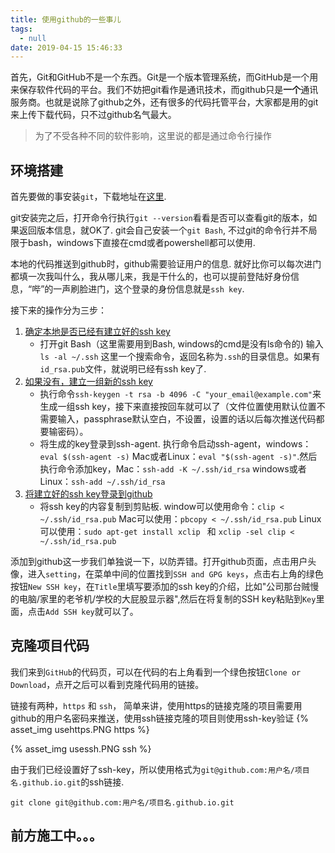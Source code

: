 ```yaml
---
title: 使用github的一些事儿
tags:
  - null
date: 2019-04-15 15:46:33
---
```



首先，Git和GitHub不是一个东西。Git是一个版本管理系统，而GitHub是一个用来保存软件代码的平台。我们不妨把git看作是通讯技术，而github只是**一个**通讯服务商。也就是说除了github之外，还有很多的代码托管平台，大家都是用的git来上传下载代码，只不过github名气最大。

> 为了不受各种不同的软件影响，这里说的都是通过命令行操作

## 环境搭建
首先要做的事安装`git`，下载地址在[这里](https://git-scm.com/downloads).

git安装完之后，打开命令行执行`git --version`看看是否可以查看git的版本，如果返回版本信息，就OK了. git会自己安装一个`git Bash`, 不过git的命令行并不局限于bash，windows下直接在cmd或者powershell都可以使用.

本地的代码推送到github时，github需要验证用户的信息. 就好比你可以每次进门都填一次我叫什么，我从哪儿来，我是干什么的，也可以提前登陆好身份信息，“哔”的一声刷脸进门，这个登录的身份信息就是`ssh key`.

接下来的操作分为三步：
1. [确定本地是否已经有建立好的ssh key](https://help.github.com/en/enterprise/2.15/user/articles/checking-for-existing-ssh-keys)
    * 打开git Bash（这里需要用到Bash, windows的cmd是没有ls命令的) 输入`ls -al ~/.ssh` 这里一个搜索命令，返回名称为`.ssh`的目录信息。如果有`id_rsa.pub`文件，就说明已经有ssh key了.  
2. [如果没有，建立一组新的ssh key](https://help.github.com/en/enterprise/2.15/user/articles/generating-a-new-ssh-key-and-adding-it-to-the-ssh-agent)
    * 执行命令`ssh-keygen -t rsa -b 4096 -C "your_email@example.com"`来生成一组ssh key，接下来直接按回车就可以了（文件位置使用默认位置不需要输入，passphrase默认空白，不设置，设置的话以后每次推送代码都要输密码）。
    * 将生成的key登录到ssh-agent. 执行命令启动ssh-agent，windows：`eval $(ssh-agent -s)`  Mac或者Linux：`eval "$(ssh-agent -s)"`.然后执行命令添加key，Mac：`ssh-add -K ~/.ssh/id_rsa` windows或者Linux：`ssh-add ~/.ssh/id_rsa`
3. [将建立好的ssh key登录到github](https://help.github.com/en/enterprise/2.15/user/articles/adding-a-new-ssh-key-to-your-github-account)
    * 将ssh key的内容复制到剪贴板. window可以使用命令：`clip < ~/.ssh/id_rsa.pub` Mac可以使用：`pbcopy < ~/.ssh/id_rsa.pub` Linux可以使用：`sudo apt-get install xclip ` 和 `xclip -sel clip < ~/.ssh/id_rsa.pub`

添加到github这一步我们单独说一下，以防弄错。打开github页面，点击用户头像，进入`setting`，在菜单中间的位置找到`SSH and GPG keys`，点击右上角的绿色按钮`New SSH key`，在`Title`里填写要添加的ssh key的介绍，比如"公司那台贼慢的电脑/家里的老爷机/学校的大屁股显示器",然后在将复制的SSH key粘贴到`Key`里面，点击`Add SSH key`就可以了。

## 克隆项目代码
我们来到`GitHub`的代码页，可以在代码的右上角看到一个绿色按钮`Clone or Download`，点开之后可以看到克隆代码用的链接。  

链接有两种，`https` 和 `ssh`， 简单来讲，使用https的链接克隆的项目需要用github的用户名密码来推送，使用ssh链接克隆的项目则使用ssh-key验证
{% asset_img usehttps.PNG https %}

{% asset_img usessh.PNG ssh %}

由于我们已经设置好了ssh-key，所以使用格式为`git@github.com:用户名/项目名.github.io.git`的ssh链接.
```
git clone git@github.com:用户名/项目名.github.io.git
```

## 前方施工中。。。




